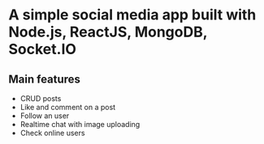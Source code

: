 # A simple social media app built with Node.js, ReactJS, MongoDB, Socket.IO
## Main features
- CRUD posts
- Like and comment on a post
- Follow an user
- Realtime chat with image uploading
- Check online users

